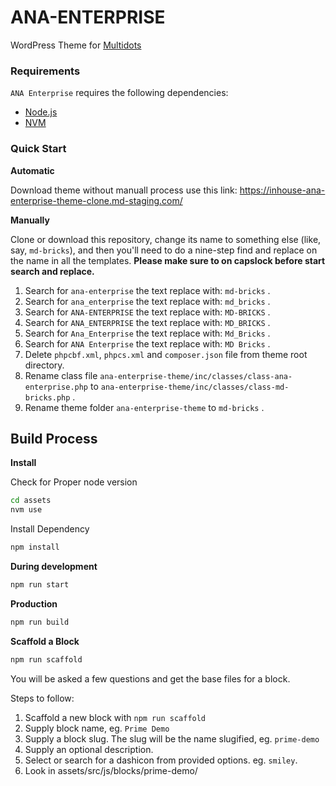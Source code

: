# ANA-ENTERPRISE

WordPress Theme for [Multidots](https://www.multidots.com/)

### Requirements

`ANA Enterprise` requires the following dependencies:

- [Node.js](https://nodejs.org/)
- [NVM](https://wptraining.md10x.com/lessons/install-nvm/)

### Quick Start

**Automatic**

Download theme without manuall process use this link: https://inhouse-ana-enterprise-theme-clone.md-staging.com/

**Manually**

Clone or download this repository, change its name to something else (like, say, `md-bricks`), and then you'll need to do a nine-step find and replace on the name in all the templates. **Please make sure to on capslock before start search and replace.**

1. Search for `ana-enterprise` the text replace with: `md-bricks` .
2. Search for `ana_enterprise` the text replace with: `md_bricks` .
3. Search for `ANA-ENTERPRISE` the text replace with: `MD-BRICKS` .
4. Search for `ANA_ENTERPRISE` the text replace with: `MD_BRICKS` .
5. Search for `Ana_Enterprise` the text replace with: `Md_Bricks` .
6. Search for `ANA Enterprise` the text replace with: `MD Bricks` .
7. Delete `phpcbf.xml`, `phpcs.xml` and `composer.json` file from theme root directory.
8. Rename class file `ana-enterprise-theme/inc/classes/class-ana-enterprise.php` to `ana-enterprise-theme/inc/classes/class-md-bricks.php` .
9. Rename theme folder `ana-enterprise-theme` to `md-bricks` .

## Build Process

**Install**

Check for Proper node version

```bash
cd assets
nvm use
```

Install Dependency

```bash
npm install
```

**During development**

```bash
npm run start
```

**Production**

```bash
npm run build
```

**Scaffold a Block**

```bash
npm run scaffold
```

You will be asked a few questions and get the base files for a block.

Steps to follow:

1. Scaffold a new block with `npm run scaffold`
2. Supply block name, eg. `Prime Demo`
3. Supply a block slug. The slug will be the name slugified, eg. `prime-demo`
4. Supply an optional description.
5. Select or search for a dashicon from provided options. eg. `smiley`.
6. Look in assets/src/js/blocks/prime-demo/
